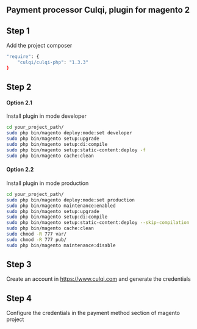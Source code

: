 ## Payment processor Culqi, plugin for magento 2

## Step 1
Add the project composer
```bash
"require": {
    "culqi/culqi-php": "1.3.3"
}
```

## Step 2
#### Option 2.1
Install plugin in mode developer

```bash
cd your_project_path/
sudo php bin/magento deploy:mode:set developer
sudo php bin/magento setup:upgrade
sudo php bin/magento setup:di:compile
sudo php bin/magento setup:static-content:deploy -f
sudo php bin/magento cache:clean
```

#### Option 2.2
Install plugin in mode production
```bash
cd your_project_path/
sudo php bin/magento deploy:mode:set production
sudo php bin/magento maintenance:enabled
sudo php bin/magento setup:upgrade
sudo php bin/magento setup:di:compile
sudo php bin/magento setup:static-content:deploy --skip-compilation
sudo php bin/magento cache:clean
sudo chmod -R 777 var/
sudo chmod -R 777 pub/
sudo php bin/magento maintenance:disable
```
## Step 3
Create an account in https://www.culqi.com and generate the credentials

## Step 4
Configure the credentials in the payment method section of magento project
